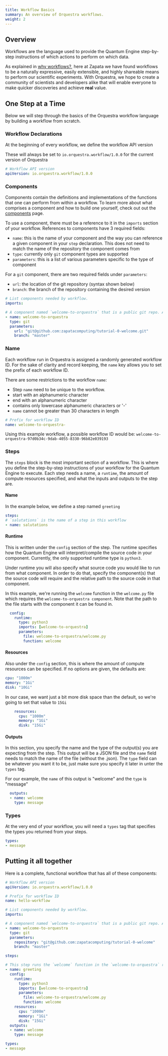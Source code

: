 ```yaml
---
title: Workflow Basics
summary: An overview of Orquestra workflows.
weight: 2
---
```


## Overview

Workflows are the language used to provide the Quantum Engine step-by-step instructions of which actions to perform on which data.

As explained in [why workflows?](../../getting-started/why-workflows/), here at Zapata we have found workflows to be a naturally expressive, easily extensible, and highly shareable means to perform our scientific experiments. With Orquestra, we hope to create a community of scientists and developers alike that will enable everyone to make quicker discoveries and achieve **real** value.

## One Step at a Time

Below we will step through the basics of the Orquestra workflow language by building a workflow from scratch.

### Workflow Declarations

At the beginning of every workflow, we define the workflow API version

These will always be set to `io.orquestra.workflow/1.0.0` for the current version of Orquestra

```YAML
# Workflow API version
apiVersion: io.orquestra.workflow/1.0.0
```

### Components

Components contain the definitions and implementations of the functions that one can perform from within a workflow. To learn more about what comprises a component and how to build one yourself, check out out the [components](../../quantum-engine/components/) page.

To use a component, there must be a reference to it in the `imports` section of your workflow. References to components have 3 required fields:
- `name`: this is the name of your component and the way you can reference a given component in your `step` declaration. This does not need to match the name of the repository the component comes from
- `type`: currently only `git` component types are supported
- `parameters`: this is a list of various parameters specific to the type of component

For a `git` component, there are two required fields under `parameters`:
-  `url`: the location of the git repository (syntax shown below)
-  `branch`: the branch of the repository containing the desired version

```YAML
# List components needed by workflow.
imports:

# A component named `welcome-to-orquestra` that is a public git repo. All the fields here are required except branch, which defaults to master.
- name: welcome-to-orquestra
  type: git
  parameters:
    url: "git@github.com:zapatacomputing/tutorial-0-welcome.git"
    branch: "master"
```

### Name

Each workflow run in Orquestra is assigned a randomly generated workflow ID. For the sake of clarity and record keeping, the `name` key allows you to set the prefix of each workflow ID.

There are some restrictions to the workflow `name`:
* Step `name` need to be unique to the workflow.
* start with an alphanumeric character
* end with an alphanumeric character
* contains only lowercase alphanumeric characters or '-'
* `name` cannot be greater than 30 characters in length

```YAML
# Prefix for workflow ID
name: welcome-to-orquestra-
```

Using this example workflow, a possible workflow ID would be: `welcome-to-orquestra-97d0b34c-9dab-4055-8330-96b82e039193`

### Steps

The `steps` block is the most important section of a workflow. This is where you define the step-by-step instructions of your workflow for the Quantum Engine to execute. Each step needs a name, a `runtime`, the amount of compute resources specified, and what the inputs and outputs to the step are.

#### Name

In the example below, we define a step named `greeting`

```YAML
steps:
# `salutations` is the name of a step in this workflow
- name: salutations
```

#### Runtime

This is written under the `config` section of the step. The runtime specifies how the Quantum Engine will interpret/compile the source code in your component. Currently, the only supported runtime type is `python3`.

Under runtime you will also specify what source code you would like to run from what component. In order to do that, specify the component(s) that the source code will require and the relative path to the source code in that component.

In this example, we're running the `welcome` function in the `welcome.py` file which requires the `welcome-to-orquestra component`. Note that the path to the file starts with the component it can be found in.

```YAML
  config:
    runtime:
      type: python3
      imports: [welcome-to-orquestra]
      parameters:
        file: welcome-to-orquestra/welcome.py
        function: welcome
```

#### Resources

Also under the `config` section, this is where the amount of compute resources can be specified. If no options are given, the defaults are:

```YAML
cpu: "1000m"
memory: "1Gi"
disk: "10Gi"
```

In our case, we want just a bit more disk space than the default, so we're going to set that value to `15Gi`

```YAML
    resources:
      cpu: "1000m"
      memory: "1Gi"
      disk: "15Gi"
```

#### Outputs

In this section, you specify the name and the type of the output(s) you are expecting from the step. This output will be a JSON file and the `name` field needs to match the name of the file (without the .json). The `type` field can be whatever you want it to be, just make sure you specify it later in unter the `types` tag.

For our example, the `name` of this output is "welcome" and the `type` is "message"

```YAML
  outputs:
  - name: welcome
    type: message
```

### Types

At the very end of your workflow, you will need a `types` tag that specifies the types you returned from your steps.

```YAML
types:
- message
```

## Putting it all together

Here is a complete, functional workflow that has all of these components:

```YAML
# Workflow API version
apiVersion: io.orquestra.workflow/1.0.0

# Prefix for workflow ID
name: hello-workflow

# List components needed by workflow.
imports:

# A component named `welcome-to-orquestra` that is a public git repo. All the fields here are required except branch, which defaults to master.
- name: welcome-to-orquestra
  type: git
  parameters:
    repository: "git@github.com:zapatacomputing/tutorial-0-welcome"
    branch: "master"

steps:

# This step runs the `welcome` function in the `welcome-to-orquestra` resource
- name: greeting
  config:
    runtime:
      type: python3
      imports: [welcome-to-orquestra]
      parameters:
        file: welcome-to-orquestra/welcome.py
        function: welcome
    resources:
      cpu: "1000m"
      memory: "1Gi"
      disk: "15Gi"
  outputs:
  - name: welcome
    type: message

types:
- message
```

